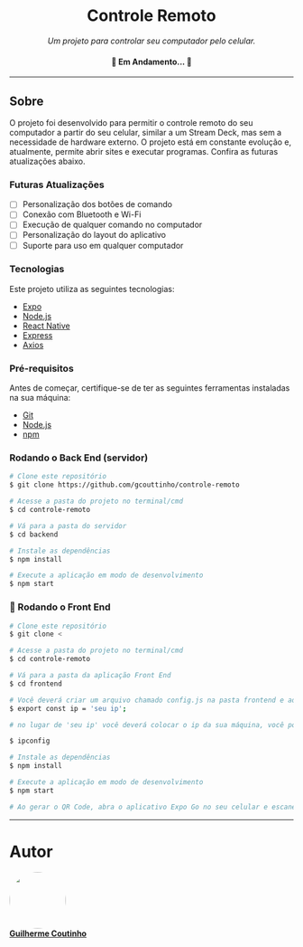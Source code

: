 <h1 align="center">Controle Remoto</h1>


<p align="center">
  <em>Um projeto para controlar seu computador pelo celular.</em>
</p>


<h4 align="center">🚧 Em Andamento... 🚧</h4>

---

## Sobre

O projeto foi desenvolvido para permitir o controle remoto do seu computador a partir do seu celular, similar a um Stream Deck, mas sem a necessidade de hardware externo. O projeto está em constante evolução e, atualmente, permite abrir sites e executar programas. Confira as futuras atualizações abaixo.

### Futuras Atualizações

- [ ] Personalização dos botões de comando
- [ ] Conexão com Bluetooth e Wi-Fi
- [ ] Execução de qualquer comando no computador
- [ ] Personalização do layout do aplicativo
- [ ] Suporte para uso em qualquer computador

### Tecnologias

Este projeto utiliza as seguintes tecnologias:

- [Expo](https://expo.io/)
- [Node.js](https://nodejs.org/en/)
- [React Native](https://reactnative.dev/)
- [Express](https://expressjs.com/pt-br/)
- [Axios](https://axios-http.com/ptbr/docs/intro)

### Pré-requisitos

Antes de começar, certifique-se de ter as seguintes ferramentas instaladas na sua máquina:

- [Git](https://git-scm.com)
- [Node.js](https://nodejs.org/en/)
- [npm](https://npmpkg.com/)

### Rodando o Back End (servidor)

```bash
# Clone este repositório
$ git clone https://github.com/gcouttinho/controle-remoto

# Acesse a pasta do projeto no terminal/cmd
$ cd controle-remoto

# Vá para a pasta do servidor
$ cd backend

# Instale as dependências
$ npm install

# Execute a aplicação em modo de desenvolvimento
$ npm start

```	

### 🎲 Rodando o Front End

```bash
# Clone este repositório
$ git clone <

# Acesse a pasta do projeto no terminal/cmd
$ cd controle-remoto

# Vá para a pasta da aplicação Front End
$ cd frontend

# Você deverá criar um arquivo chamado config.js na pasta frontend e adicionar o seguinte código
$ export const ip = 'seu ip';

# no lugar de 'seu ip' você deverá colocar o ip da sua máquina, você pode encontrar o seu ip digitando o seguinte comando no terminal

$ ipconfig

# Instale as dependências
$ npm install

# Execute a aplicação em modo de desenvolvimento
$ npm start

# Ao gerar o QR Code, abra o aplicativo Expo Go no seu celular e escaneie o QR Code gerado
```

---
# Autor

<a href="https://github.com/gcouttinho">
 <img style="border-radius: 50%;" src="https://avatars.githubusercontent.com/gcouttinho" width="100px;" alt=""/>
 <br />
 <b>Guilherme Coutinho</b></a>
